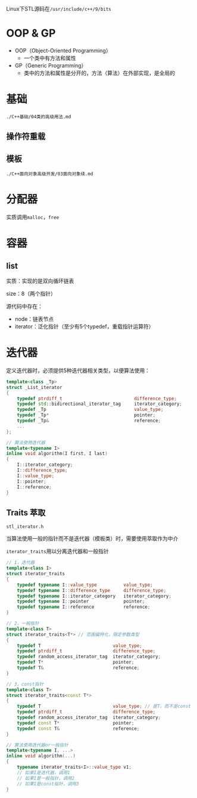 Linux下STL源码在`/usr/include/c++/9/bits`

# OOP & GP

- OOP（Object-Oriented Programming）
  - 一个类中有方法和属性
- GP（Generic Programming）
  - 类中的方法和属性是分开的，方法（算法）在外部实现，是全局的



# 基础 

`./C++基础/04类的高级用法.md`

## 操作符重载

## 模板

`./C++面向对象高级开发/03面向对象续.md`



# 分配器

实质调用`malloc`，`free`



# 容器

## list

实质：实现的是双向循环链表

size：8（两个指针）

源代码中存在：

- node：链表节点
- iterator：泛化指针（至少有5个typedef，重载指针运算符）



# 迭代器

定义迭代器时，必须提供5种迭代器相关类型，以便算法使用：

```c++
template<class _Tp>
struct _List_iterator
{
    typedef ptrdiff_t							difference_type;
    typedef std::bidirectional_iterator_tag		iterator_category;
    typedef _Tp									value_type;
    typedef _Tp*								pointer;
    typedef _Tp&								reference;
    ...
};

// 算法使用迭代器
template<typename I>
inline void algorithm(I first, I last)
{
    I::iterator_category;
    I::difference_type;
    I::value_type;
    I::pointer;
    I::reference;
}
```



## Traits 萃取

`stl_iterator.h`

当算法使用一般的指针而不是迭代器（模板类）时，需要使用萃取作为中介

`iterator_traits`用以分离迭代器和一般指针

```c++
// 1，迭代器
template<class I>
struct iterator_traits
{
    typedef typename I::value_type 			value_type;
    typedef typename I::difference_type 	difference_type;
    typedef typename I::iterator_category	iterator_category;
    typedef typename I::pointer 			pointer;
    typedef typename I::reference 			reference;
}

// 2，一般指针
template<class T>
struct iterator_traits<T*> // 范围偏特化，限定参数类型
{
    typedef T 							value_type;
    typedef ptrdiff_t					difference_type;
    typedef random_access_iterator_tag	iterator_category;
    typedef T*							pointer;
    typedef T&							reference;
}

// 3，const指针
template<class T>
struct iterator_traits<const T*>
{
    typedef T 							value_type;	// 是T，而不是const T
    typedef ptrdiff_t					difference_type;
    typedef random_access_iterator_tag	iterator_category;
    typedef const T*					pointer;
    typedef const T&					reference;
}

// 算法使用迭代器or一般指针
template<typename I, ...>
inline void algorithm(...)
{
    typename iterator_traits<I>::value_type v1;
    // 如果I是迭代器，调用1
    // 如果I是一般指针，调用2
    // 如果I是const指针，调用3
}
```


